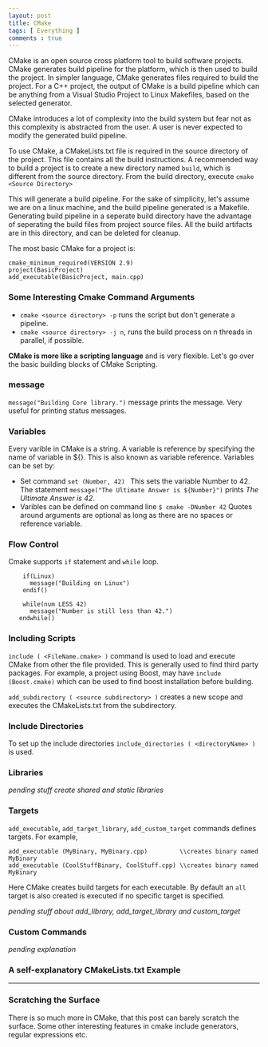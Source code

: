 ```yaml
---
layout: post
title: CMake 
tags: [ Everything ]
comments : true
---
```


CMake is an open source cross platform tool to build software projects.
CMake generates build pipeline for the platform, which is then used to build the project. In simpler language, CMake generates files required to build the project. For a C++ project, the output of CMake is a build pipeline which can be anything from a Visual Studio Project to Linux Makefiles, based on the selected generator.

CMake introduces a lot of complexity into the build system but fear not as this complexity is abstracted from the user. A user is never expected to modify the generated build pipeline.

To use CMake, a CMakeLists.txt file is required in the source directory of the project. This file contains all the build instructions.
A recommended way to build a project is to create a new directory named ```build```, which is different from the source directory. From the build directory, execute ```cmake <Source Directory>```

This will generate a build pipeline. For the sake of simplicity, let's assume we are on a linux machine, and the build pipeline generated is a Makefile.
Generating build pipeline in a seperate build directory have the advantage of seperating the build files from project source files. 
All the build artifacts are in this directory, and can be deleted for cleanup.

The most basic CMake for a project is:
```
cmake_minimum_required(VERSION 2.9)
project(BasicProject)
add_executable(BasicProject, main.cpp)
```

### Some Interesting Cmake Command Arguments
* ```cmake <source directory> -p``` runs the script but don't generate a pipeline.
* ```cmake <source directory> -j n```, runs the build process on n threads in parallel, if possible.

**CMake is more like a scripting language** and is very flexible. Let's go over the basic building blocks of CMake Scripting.

### message
```message("Building Core library.")```
message prints the message. Very useful for printing status messages.

### Variables
Every varible in CMake is a string. A variable is reference by specifying the name of variable in ${}. This is also known as variable reference.
Variables can be set by:
* Set command
  ```set (Number, 42) ```
  This sets the variable Number to 42.
  The statement ```message("The Ultimate Answer is ${Number}")``` prints *The Ultimate Answer is 42*.
* Varibles can be defined on command line 
  ```$ cmake -DNumber 42```
Quotes around arguments are optional as long as there are no spaces or reference variable.

### Flow Control
Cmake supports ```if``` statement and ```while``` loop.

```
    if(Linux)
      message("Building on Linux")
    endif()
``` 

```
    while(num LESS 42)
      message("Number is still less than 42.")
   endwhile()
```

### Including Scripts
  ```include ( <FileName.cmake> )``` command is used to load and execute CMake from other the file provided. This is generally used to find third party packages. For example, a project using Boost, may have ```include (Boost.cmake)``` which can be used to find boost installation before building.
  
  ```add_subdirectory ( <source subdirectory> )``` creates a new scope and executes the CMakeLists.txt from the subdirectory.

### Include Directories
  To set up the include directories ```include_directories ( <directoryName> )``` is used.
  
### Libraries
  *pending stuff*
  *create shared and static libraries*
  
### Targets
  ```add_executable```, ```add_target_library```, ```add_custom_target``` commands defines targets.
  For example, 
  ```
  add_executable (MyBinary, MyBinary.cpp)         \\creates binary named MyBinary
  add_executable (CoolStuffBinary, CoolStuff.cpp) \\creates binary named MyBinary
  ```
  Here CMake creates build targets for each executable. By default an ```all``` target is also created is executed if no specific target is specified.
  
  *pending stuff about add_library, add_target_library and custom_target*
  
### Custom Commands
  *pending explanation*
  
### A self-explanatory CMakeLists.txt Example
* * *
  
### Scratching the Surface
  There is so much more in CMake, that this post can barely scratch the surface. 
  Some other interesting features in cmake include generators, regular expressions etc.
  
